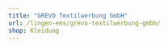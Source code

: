```yaml
---
title: "GREVO Textilwerbung GmbH"
url: /lingen-ems/grevo-textilwerbung-gmbh/
shop: Kleidung
---
```

